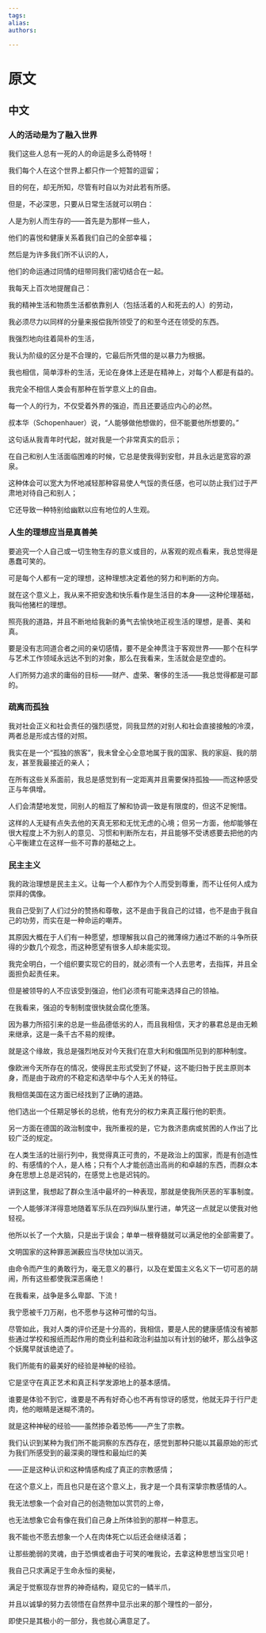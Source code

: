 ```yaml
---
tags: 
alias:
authors:

---
```


# 原文
## 中文
### 人的活动是为了融入世界
我们这些人总有一死的人的命运是多么奇特呀！

我们每个人在这个世界上都只作一个短暂的逗留；

目的何在，却无所知，尽管有时自以为对此若有所感。

但是，不必深思，只要从日常生活就可以明白：

人是为别人而生存的——首先是为那样一些人，

他们的喜悦和健康关系着我们自己的全部幸福；

然后是为许多我们所不认识的人，

他们的命运通过同情的纽带同我们密切结合在一起。

我每天上百次地提醒自己：

我的精神生活和物质生活都依靠别人（包括活着的人和死去的人）的劳动，

我必须尽力以同样的分量来报偿我所领受了的和至今还在领受的东西。

我强烈地向往着简朴的生活，

我认为阶级的区分是不合理的，它最后所凭借的是以暴力为根据。

我也相信，简单淳朴的生活，无论在身体上还是在精神上，对每个人都是有益的。

我完全不相信人类会有那种在哲学意义上的自由。

每一个人的行为，不仅受着外界的强迫，而且还要适应内心的必然。

叔本华（Schopenhauer）说，“人能够做他想做的，但不能要他所想要的。”

这句话从我青年时代起，就对我是一个非常真实的启示；

在自己和别人生活面临困难的时候，它总是使我得到安慰，并且永远是宽容的源泉。

这种体会可以宽大为怀地减轻那种容易使人气馁的责任感，也可以防止我们过于严肃地对待自己和别人；

它还导致一种特别给幽默以应有地位的人生观。

### 人生的理想应当是真善美

要追究一个人自己或一切生物生存的意义或目的，从客观的观点看来，我总觉得是愚蠢可笑的。

可是每个人都有一定的理想，这种理想决定着他的努力和判断的方向。

就在这个意义上，我从来不把安逸和快乐看作是生活目的本身——这种伦理基础，我叫他猪栏的理想。

照亮我的道路，并且不断地给我新的勇气去愉快地正视生活的理想，是善、美和真。

要是没有志同道合者之间的亲切感情，要不是全神贯注于客观世界——那个在科学与艺术工作领域永远达不到的对象，那么在我看来，生活就会是空虚的。

人们所努力追求的庸俗的目标——财产、虚荣、奢侈的生活——我总觉得都是可鄙的。

### 疏离而孤独

我对社会正义和社会责任的强烈感觉，同我显然的对别人和社会直接接触的冷漠，两者总是形成古怪的对照。

我实在是一个“孤独的旅客”，我未曾全心全意地属于我的国家、我的家庭、我的朋友，甚至我最接近的亲人；

在所有这些关系面前，我总是感觉到有一定距离并且需要保持孤独——而这种感受正与年俱增。

人们会清楚地发觉，同别人的相互了解和协调一致是有限度的，但这不足惋惜。

这样的人无疑有点失去他的天真无邪和无忧无虑的心境；但另一方面，他却能够在很大程度上不为别人的意见、习惯和判断所左右，并且能够不受诱惑要去把他的内心平衡建立在这样一些不可靠的基础之上。

### 民主主义

我的政治理想是民主主义。让每一个人都作为个人而受到尊重，而不让任何人成为崇拜的偶像。

我自己受到了人们过分的赞扬和尊敬，这不是由于我自己的过错，也不是由于我自己的功劳，而实在是一种命运的嘲弄。

其原因大概在于人们有一种愿望，想理解我以自己的微薄绵力通过不断的斗争所获得的少数几个观念，而这种愿望有很多人却未能实现。

我完全明白，一个组织要实现它的目的，就必须有一个人去思考，去指挥，并且全面担负起责任来。

但是被领导的人不应该受到强迫，他们必须有可能来选择自己的领袖。

在我看来，强迫的专制制度很快就会腐化堕落。

因为暴力所招引来的总是一些品德低劣的人，而且我相信，天才的暴君总是由无赖来继承，这是一条千古不易的规律。

就是这个缘故，我总是强烈地反对今天我们在意大利和俄国所见到的那种制度。

像欧洲今天所存在的情况，使得民主形式受到了怀疑，这不能归咎于民主原则本身，而是由于政府的不稳定和选举中与个人无关的特征。

我相信美国在这方面已经找到了正确的道路。

他们选出一个任期足够长的总统，他有充分的权力来真正履行他的职责。

另一方面在德国的政治制度中，我所重视的是，它为救济患病或贫困的人作出了比较广泛的规定。

在人类生活的壮丽行列中，我觉得真正可贵的，不是政治上的国家，而是有创造性的、有感情的个人，是人格；只有个人才能创造出高尚的和卓越的东西，而群众本身在思想上总是迟钝的，在感觉上也是迟钝的。

讲到这里，我想起了群众生活中最坏的一种表现，那就是使我所厌恶的军事制度。

一个人能够洋洋得意地随着军乐队在四列纵队里行进，单凭这一点就足以使我对他轻视。

他所以长了一个大脑，只是出于误会；单单一根脊髓就可以满足他的全部需要了。

文明国家的这种罪恶渊薮应当尽快加以消灭。

由命令而产生的勇敢行为，毫无意义的暴行，以及在爱国主义名义下一切可恶的胡闹，所有这些都使我深恶痛绝！

在我看来，战争是多么卑鄙、下流！

我宁愿被千刀万剐，也不愿参与这种可憎的勾当。

尽管如此，我对人类的评价还是十分高的，我相信，要是人民的健康感情没有被那些通过学校和报纸而起作用的商业利益和政治利益加以有计划的破坏，那么战争这个妖魔早就该绝迹了。

我们所能有的最美好的经验是神秘的经验。

它是坚守在真正艺术和真正科学发源地上的基本感情。

谁要是体验不到它，谁要是不再有好奇心也不再有惊讶的感觉，他就无异于行尸走肉，他的眼睛是迷糊不清的。

就是这种神秘的经验——虽然掺杂着恐怖——产生了宗教。

我们认识到某种为我们所不能洞察的东西存在，感觉到那种只能以其最原始的形式为我们所感受到的最深奥的理性和最灿烂的美

——正是这种认识和这种情感构成了真正的宗教感情；

在这个意义上，而且也只是在这个意义上，我才是一个具有深挚宗教感情的人。

我无法想象一个会对自己的创造物加以赏罚的上帝，

也无法想象它会有像在我们自己身上所体验到的那样一种意志。

我不能也不愿去想象一个人在肉体死亡以后还会继续活着；

让那些脆弱的灵魂，由于恐惧或者由于可笑的唯我论，去拿这种思想当宝贝吧！

我自己只求满足于生命永恒的奥秘，

满足于觉察现存世界的神奇结构，窥见它的一鳞半爪，

并且以诚挚的努力去领悟在自然界中显示出来的那个理性的一部分，

即使只是其极小的一部分，我也就心满意足了。